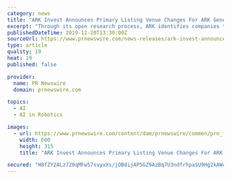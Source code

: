 ```yaml
---
category: news
title: "ARK Invest Announces Primary Listing Venue Changes For ARK Genomic Revolution ETF (ARKG) And ARK Autonomous Technology & Robotics ETF (ARKQ)"
excerpt: "Through its open research process, ARK identifies companies that it believes are leading and benefiting from cross-sector innovations such as robotics, energy storage, DNA sequencing, artificial intelligence, and blockchain technology. ARK's investment strategies include: Autonomous Technology and Robotics, Next Generation Internet, Genomic ..."
publishedDateTime: 2019-12-20T13:30:00Z
sourceUrl: https://www.prnewswire.com/news-releases/ark-invest-announces-primary-listing-venue-changes-for-ark-genomic-revolution-etf-arkg-and-ark-autonomous-technology--robotics-etf-arkq-300978269.html
type: article
quality: 19
heat: 19
published: false

provider:
  name: PR Newswire
  domain: prnewswire.com

topics:
  - AI
  - AI in Robotics

images:
  - url: https://www.prnewswire.com/content/dam/prnewswire/common/prn_facebook_sharing_logo.jpg
    width: 600
    height: 315
    title: "ARK Invest Announces Primary Listing Venue Changes For ARK Genomic Revolution ETF (ARKG) And ARK Autonomous Technology & Robotics ETF (ARKQ)"

secured: "H8fZY2ALz720qMFw57svyxXs/jOBdijAP5GZ9AzBq7U3ndfrhpaSU9Hg2kAWcUaCSJC3GvuB7vqRkdNVabxsNChDHlO2rlXPoAhHsNy+UlRpJQOOmCuCOWxQCopH++qqkm6kyfPQbxivzUmxl4Bued5PLU+vkGm+LQehHmWvDuHTvArMNuxahQ61Ls6nBTWwgY2Lkbw8m8rODKKmXWQb45XBd53RTdhbWDivO77I/7JQvbyQh3T8wUrQsyvE+3jRsQoAENLAKNN85cOTxKmaLQ==;oBltYN7e+xUASVB5pSvggw=="
---
```


